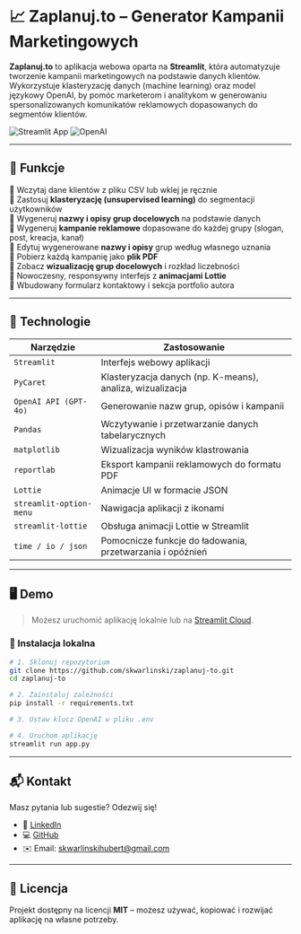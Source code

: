 # 📈 Zaplanuj.to – Generator Kampanii Marketingowych

**Zaplanuj.to** to aplikacja webowa oparta na **Streamlit**, która automatyzuje tworzenie kampanii marketingowych na podstawie danych klientów. Wykorzystuje klasteryzację danych (machine learning) oraz model językowy OpenAI, by pomóc marketerom i analitykom w generowaniu spersonalizowanych komunikatów reklamowych dopasowanych do segmentów klientów.

![Streamlit App](https://img.shields.io/badge/built%20with-Streamlit-blue)
![OpenAI](https://img.shields.io/badge/powered%20by-GPT--4o-green)

---

## 🚀 Funkcje

🔹 Wczytaj dane klientów z pliku CSV lub wklej je ręcznie  
🔹 Zastosuj **klasteryzację (unsupervised learning)** do segmentacji użytkowników  
🔹 Wygeneruj **nazwy i opisy grup docelowych** na podstawie danych  
🔹 Wygeneruj **kampanie reklamowe** dopasowane do każdej grupy (slogan, post, kreacja, kanał)  
🔹 Edytuj wygenerowane **nazwy i opisy** grup według własnego uznania  
🔹 Pobierz każdą kampanię jako **plik PDF**  
🔹 Zobacz **wizualizację grup docelowych** i rozkład liczebności  
🔹 Nowoczesny, responsywny interfejs z **animacjami Lottie**  
🔹 Wbudowany formularz kontaktowy i sekcja portfolio autora

---

## 🧠 Technologie

| Narzędzie | Zastosowanie |
|----------|--------------|
| `Streamlit` | Interfejs webowy aplikacji |
| `PyCaret` | Klasteryzacja danych (np. K-means), analiza, wizualizacja |
| `OpenAI API (GPT-4o)` | Generowanie nazw grup, opisów i kampanii |
| `Pandas` | Wczytywanie i przetwarzanie danych tabelarycznych |
| `matplotlib` | Wizualizacja wyników klastrowania |
| `reportlab` | Eksport kampanii reklamowych do formatu PDF |
| `Lottie` | Animacje UI w formacie JSON |
| `streamlit-option-menu` | Nawigacja aplikacji z ikonami |
| `streamlit-lottie` | Obsługa animacji Lottie w Streamlit |
| `time / io / json` | Pomocnicze funkcje do ładowania, przetwarzania i opóźnień |

---

## 🖥️ Demo

> Możesz uruchomić aplikację lokalnie lub na [Streamlit Cloud]([https://streamlit.io/cloud](https://zaplanujto.streamlit.app/)).

### 🔧 Instalacja lokalna

```bash
# 1. Sklonuj repozytorium
git clone https://github.com/skwarlinski/zaplanuj-to.git
cd zaplanuj-to

# 2. Zainstaluj zależności
pip install -r requirements.txt

# 3. Ustaw klucz OpenAI w pliku .env

# 4. Uruchom aplikację
streamlit run app.py
```
---

## 📬 Kontakt

Masz pytania lub sugestie? Odezwij się!

- 💼 [LinkedIn](https://www.linkedin.com/in/hubert-skwarlinski-895437368/)
- 💻 [GitHub](https://github.com/skwarlinski)
- ✉️ Email: [skwarlinskihubert@gmail.com](mailto:skwarlinskihubert@gmail.com)

---

## 📜 Licencja

Projekt dostępny na licencji **MIT** – możesz używać, kopiować i rozwijać aplikację na własne potrzeby.
